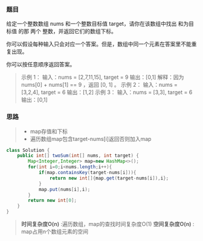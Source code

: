 ### 题目
给定一个整数数组 nums 和一个整数目标值 target，请你在该数组中找出 和为目标值 的那 两个 整数，并返回它们的数组下标。

你可以假设每种输入只会对应一个答案。但是，数组中同一个元素在答案里不能重复出现。

你可以按任意顺序返回答案。

>示例 1：
>输入：nums = [2,7,11,15], target = 9
>输出：[0,1]
>解释：因为 nums[0] + nums[1] == 9 ，返回 [0, 1] 。
>示例 2：
>输入：nums = [3,2,4], target = 6
>输出：[1,2]
>示例 3：
>输入：nums = [3,3], target = 6
>输出：[0,1]

### 思路
>- map存值和下标
>- 遍历数组map包含target-nums[i]返回否则加入map

```java
class Solution {
    public int[] twoSum(int[] nums, int target) {
        Map<Integer,Integer> map=new HashMap<>();
        for(int i=0;i<nums.length;i++){
            if(map.containsKey(target-nums[i])){
                return new int[]{map.get(target-nums[i]),i};
            }
            map.put(nums[i],i);
        }
        return new int[0];
    }
}
```
>**时间复杂度O(n)** :遍历数组，map的查找时间复杂度O(1)
>**空间复杂度O(n)** : map占用n个数组元素的空间
